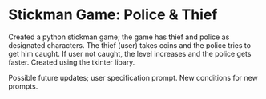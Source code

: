 # Stickman Game: Police & Thief
Created a python stickman game; the game has thief and police as designated characters.
The thief (user) takes coins and the police tries to get him caught.
If user not caught, the level increases and the police gets faster.
Created using the tkinter libary.

Possible future updates; user specification prompt.
New conditions for new prompts.
